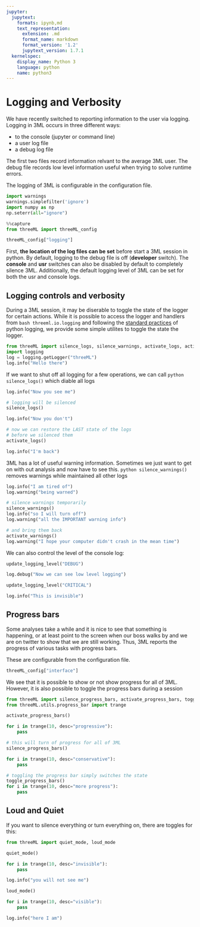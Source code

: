 ```yaml
---
jupyter:
  jupytext:
    formats: ipynb,md
    text_representation:
      extension: .md
      format_name: markdown
      format_version: '1.2'
      jupytext_version: 1.7.1
  kernelspec:
    display_name: Python 3
    language: python
    name: python3
---
```


<!-- #region -->
# Logging and Verbosity

We have recently switched to reporting information to the user via logging. Logging in 3ML occurs in three different ways:

* to the console (jupyter or command line)
* a user log file
* a debug log file

The first two files record information relvant to the average 3ML user. The debug file records low level information useful when trying to solve runtime errors. 


The logging of 3ML is configurable in the configuration file.

<!-- #endregion -->


```python 
import warnings
warnings.simplefilter('ignore')
import numpy as np
np.seterr(all="ignore")
```


```python
%%capture
from threeML import threeML_config

threeML_config["logging"]
```

First, **the location of the log files can be set** before start a 3ML session in python. By default, logging to the debug file is off (**developer** switch). The **console** and **usr** switches can also be disabled by default to completely silence 3ML. Additionally, the default logging level of 3ML can be set for both the usr and console logs.


## Logging controls and verbosity

During a 3ML session, it may be diserable to toggle the state of the logger for certain actions. While it is possible to access the logger and handlers from ```bash threeml.io.logging``` and following the [standard practices](https://docs.python.org/3/howto/logging.html) of python logging, we provide some simple utilites to toggle the state the logger.


```python
from threeML import silence_logs, silence_warnings, activate_logs, activate_warnings, update_logging_level
import logging
log = logging.getLogger("threeML")
log.info("Hello there")
```

If we want to shut off all logging for a few operations, we can call ```python silence_logs()``` which diable all logs 

```python
log.info("Now you see me")

# logging will be silenced
silence_logs()

log.info("Now you don't")

# now we can restore the LAST state of the logs 
# before we silenced them
activate_logs()

log.info("I'm back")
```

3ML has a lot of useful warning information. Sometimes we just want to get on with out analysis and now have to see this. ```python silence_warnings()``` removes warnings while maintained all other logs

```python
log.info("I am tired of")
log.warning("being warned")

# silence warnings temporarily
silence_warnings()
log.info("so I will turn off")
log.warning("all the IMPORTANT warning info")

# and bring them back
activate_warnings()
log.warning("I hope your computer didn't crash in the mean time")

```

We can also control the level of the console log:

```python
update_logging_level("DEBUG")

log.debug("Now we can see low level logging")

update_logging_level("CRITICAL")

log.info("This is invisible")

```

## Progress bars

Some analyses take a while and it is nice to see that something is happening, or at least point to the screen when our boss walks by and we are on twitter to show that we are still working. Thus, 3ML reports the progress of various tasks with progress bars. 

These are configurable from the configuration file.


```python
threeML_config["interface"]
```

We see that it is possible to show or not show progress for all of 3ML. However, it is also possible to toggle the progress bars during a session

```python
from threeML import silence_progress_bars, activate_progress_bars, toggle_progress_bars
from threeML.utils.progress_bar import trange
```

```python
activate_progress_bars()

for i in trange(10, desc="progressive"):
    pass

# this will turn of progress for all of 3ML
silence_progress_bars()

for i in trange(10, desc="conservative"):
    pass

# toggling the progress bar simply switches the state
toggle_progress_bars()
for i in trange(10, desc="more progress"):
    pass

```

## Loud and Quiet

If you want to silence everything or turn everything on, there are toggles for this:

```python
from threeML import quiet_mode, loud_mode
```

```python
quiet_mode()

for i in trange(10, desc="invisible"):
    pass

log.info("you will not see me")

loud_mode()

for i in trange(10, desc="visible"):
    pass

log.info("here I am")
```
